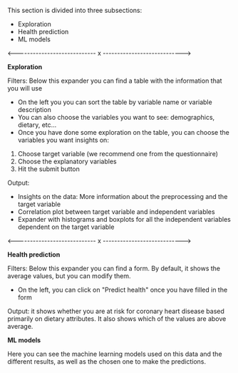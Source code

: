 This section is divided into three subsections:
- Exploration
- Health prediction
- ML models

<---------------------------- x ---------------------------->

**Exploration**

Filters: Below this expander you can find a table with the information that you will use
- On the left you you can sort the table by variable name or variable description
- You can also choose the variables you want to see: demographics, dietary, etc...
- Once you have done some exploration on the table, you can choose the variables you want insights on:
1. Choose target variable (we recommend one from the questionnaire)
2. Choose the explanatory variables
3. Hit the submit button

Output:
- Insights on the data: More information about the preprocessing and the target variable
- Correlation plot between target variable and independent variables
- Expander with histograms and boxplots for all the independent variables dependent on the target variable

<---------------------------- x ---------------------------->

**Health prediction**

Filters: Below this expander you can find a form. By default, it shows the average values, but you can modify them.
- On the left, you can click on "Predict health" once you have filled in the form

Output: it shows whether you are at risk for coronary heart disease based primarily on dietary attributes. It also shows which of the values are above average.


**ML models**

Here you can see the machine learning models used on this data and the different results, as well as the chosen one to make the predictions.